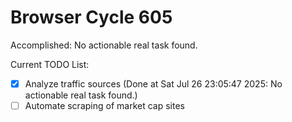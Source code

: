 # Browser Cycle 605

Accomplished: No actionable real task found.

Current TODO List:

- [x] Analyze traffic sources  (Done at Sat Jul 26 23:05:47 2025: No actionable real task found.)
- [ ] Automate scraping of market cap sites